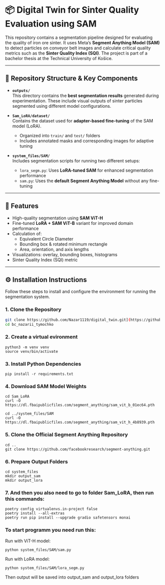 # 📦 Digital Twin for Sinter Quality Evaluation using SAM

This repository contains a segmentation pipeline designed for evaluating the quality of iron ore sinter. It uses Meta’s **Segment Anything Model (SAM)** to detect particles on conveyor belt images and calculate critical quality metrics such as the **Sinter Quality Index (SQI)**. The project is part of a bachelor thesis at the Technical University of Košice.

---

## 📁 Repository Structure & Key Components

- **`outputs/`**  
  This directory contains the **best segmentation results** generated during experimentation. These include visual outputs of sinter particles segmented using different model configurations.

- **`Sam_LoRA/dataset/`**  
  Contains the dataset used for **adapter-based fine-tuning** of the SAM model (LoRA).  
  - Organized into `train/` and `test/` folders  
  - Includes annotated masks and corresponding images for adaptive tuning

- **`system_files/SAM/`**  
  Includes segmentation scripts for running two different setups:  
  - `lora_segm.py`: Uses **LoRA-tuned SAM** for enhanced segmentation performance  
  - `sam.py`: Uses the **default Segment Anything Model** without any fine-tuning

---

## 🚀 Features

- High-quality segmentation using **SAM ViT-H**
- Fine-tuned **LoRA + SAM ViT-B** variant for improved domain performance
- Calculation of:
  - Equivalent Circle Diameter
  - Bounding box & rotated minimum rectangle
  - Area, orientation, and axis lengths
- Visualizations: overlay, bounding boxes, histograms
- Sinter Quality Index (SQI) metric


---

## ⚙️ Installation Instructions

Follow these steps to install and configure the environment for running the segmentation system.

### 1. Clone the Repository

```bash
git clone https://github.com/Nazar1119/digital_twin.git](https://github.com/m-stredansky/bc_nazarii_tymochko.git
cd bc_nazarii_tymochko
```
### 2. Create a virtual evironment
```
python3 -m venv venv
source venv/bin/activate
```
### 3. Install Python Dependencies
```
pip install -r requirements.txt
```

### 4. Download SAM Model Weights

```
cd Sam_LoRA
curl -O https://dl.fbaipublicfiles.com/segment_anything/sam_vit_b_01ec64.pth

cd ../system_files/SAM
curl -O https://dl.fbaipublicfiles.com/segment_anything/sam_vit_h_4b8939.pth
```

### 5. Clone the Official Segment Anything Repository

```
cd ..
git clone https://github.com/facebookresearch/segment-anything.git
```

### 6. Prepare Output Folders

```
cd system_files
mkdir output_sam
mkdir output_lora
```
### 7. And then you also need to go to folder Sam_LoRA, then run this commands:

```
poetry config virtualenvs.in-project false
poetry install --all-extras
poetry run pip install --upgrade gradio safetensors monai
```

### To start programm you need run this:
Run with ViT-H model:

```
python system_files/SAM/sam.py
```
Run with LoRA model:

```
python system_files/SAM/lora_segm.py
```
Then output will be saved into output_sam and output_lora folders
